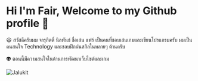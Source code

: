 # Hi I'm Fair, Welcome to my Github profile 👋

 😃 สวัสดีครับผม จารุกิตติ์ นิลพันธ์ ชื่อเล่น แฟร์ เป็นคนที่ชอบเล่นเกมและเขียนโปรแกรมครับ ผมเป็นคนสนใจ Technology และชอบฝึกฝนสกิลในหลายๆ ด้านครับ

👽 ตอนนี้มีความสนใจในด้านการพัฒนาเว็บไซต์และเกม

![Jalukit](https://scontent.fbkk29-6.fna.fbcdn.net/v/t1.6435-9/56744696_2171504099572045_3790905183907610624_n.jpg?_nc_cat=103&ccb=1-7&_nc_sid=09cbfe&_nc_eui2=AeHonDzcFCpkg1fSqI3IDOzPM1Zf2MqJIMYzVl_YyokgxpqG1VI3Em1j1BmRHBejTbyUY62akVGf8GoPdJ2Cx0KP&_nc_ohc=2KIMOIu443UAX8IjozM&_nc_ht=scontent.fbkk29-6.fna&oh=00_AfDKVgxttamBKGjZpVv_jewh-c4fOnPVsEDSO47kQP0x5A&oe=6401AF1B)

<!--
**Jalukit/jalukit** is a ✨ _special_ ✨ repository because its `README.md` (this file) appears on your GitHub profile.

Here are some ideas to get you started:

- 🔭 I’m currently working on ...
- 🌱 I’m currently learning ...
- 👯 I’m looking to collaborate on ...
- 🤔 I’m looking for help with ...
- 💬 Ask me about ...
- 📫 How to reach me: ...
- 😄 Pronouns: ...
- ⚡ Fun fact: ...
-->
